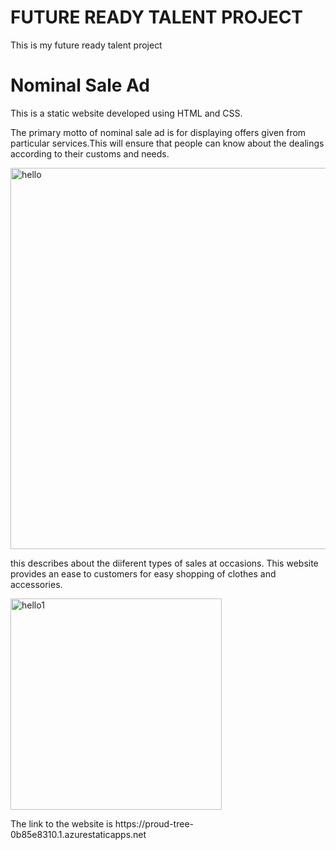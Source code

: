 <h1>FUTURE READY TALENT PROJECT</h1>
<p>This is my future ready talent project</p>
<h1>Nominal Sale Ad</h1>
<p>This is a static website developed using HTML and CSS.</p>
<p> The primary motto of nominal sale ad is for displaying offers given from particular services.This will ensure that people can know about the dealings according to their customs and needs.</p>

  
<img width="610" alt="hello" src="https://user-images.githubusercontent.com/109946112/186426306-4d452f35-6f99-4f78-8138-90792c4d19e6.png">


<p> this describes about the diiferent types of sales at occasions. This website provides an ease to customers for easy shopping of clothes and accessories.</p>

<img width="338" alt="hello1" src="https://user-images.githubusercontent.com/109946112/186426963-088980c2-ebdc-46a8-9956-4bab4782cb82.png">

<p> The link to the website is https://proud-tree-0b85e8310.1.azurestaticapps.net </p>
